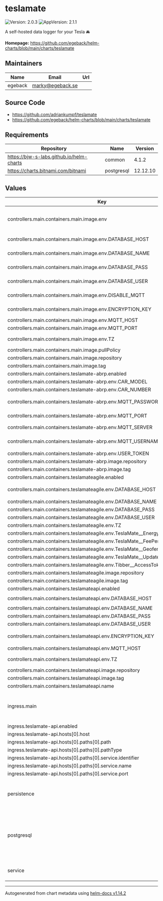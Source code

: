 # teslamate

![Version: 2.0.3](https://img.shields.io/badge/Version-2.0.3-informational?style=flat-square) ![AppVersion: 2.1.1](https://img.shields.io/badge/AppVersion-2.1.1-informational?style=flat-square)

A self-hosted data logger for your Tesla 🚘

**Homepage:** <https://github.com/egeback/helm-charts/blob/main/charts/teslamate>

## Maintainers

| Name | Email | Url |
| ---- | ------ | --- |
| egeback | <marky@egeback.se> |  |

## Source Code

* <https://github.com/adriankumpf/teslamate>
* <https://github.com/egeback/helm-charts/blob/main/charts/teslamate>

## Requirements

| Repository | Name | Version |
|------------|------|---------|
| https://bjw-s-labs.github.io/helm-charts | common | 4.1.2 |
| https://charts.bitnami.com/bitnami | postgresql | 12.12.10 |

## Values

| Key | Type | Default | Description |
|-----|------|---------|-------------|
| controllers.main.containers.main.image.env | object | See below | environment variables. See [teslamate docs](https://docs.teslamate.org/docs/configuration/environment_variables) for more details. |
| controllers.main.containers.main.image.env.DATABASE_HOST | string | `"{{ include \"bjw-s.common.lib.chart.names.fullname\" .}}-postgresql"` | Postgres database hostname |
| controllers.main.containers.main.image.env.DATABASE_NAME | string | `"{{ .Values.postgresql.auth.database }}"` | Postgres database password |
| controllers.main.containers.main.image.env.DATABASE_PASS | string | `"{{ .Values.postgresql.auth.password }}"` | Postgres database password |
| controllers.main.containers.main.image.env.DATABASE_USER | string | `"{{ \"Values.postgresql.auth.username\" | default \"postgres\" }}"` | Postgres database user name |
| controllers.main.containers.main.image.env.DISABLE_MQTT | string | `"false"` | Disables the MQTT feature if `true` |
| controllers.main.containers.main.image.env.ENCRYPTION_KEY | string | `"MySuperSecretEncryptionKey"` | Teslamate encryption key |
| controllers.main.containers.main.image.env.MQTT_HOST | string | `"mosquitto"` | MQTT server host |
| controllers.main.containers.main.image.env.MQTT_PORT | int | `1883` | MQTT server port |
| controllers.main.containers.main.image.env.TZ | string | `"UTC"` | Set the container timezone |
| controllers.main.containers.main.image.pullPolicy | string | `"IfNotPresent"` | image pull policy |
| controllers.main.containers.main.image.repository | string | `"teslamate/teslamate"` | image repository |
| controllers.main.containers.main.image.tag | string | chart.appVersion | image tag |
| controllers.main.containers.teslamate-abrp.enabled | bool | `false` |  |
| controllers.main.containers.teslamate-abrp.env.CAR_MODEL | string | `"tesla:my:19:bt37:awd"` |  |
| controllers.main.containers.teslamate-abrp.env.CAR_NUMBER | int | `2` |  |
| controllers.main.containers.teslamate-abrp.env.MQTT_PASSWORD | string | `"{{ .Values.controllers.main.containers.main.env.MQTT_PASSWORD }}"` |  |
| controllers.main.containers.teslamate-abrp.env.MQTT_PORT | string | `"{{ .Values.controllers.main.containers.main.env.MQTT_PORT }}"` |  |
| controllers.main.containers.teslamate-abrp.env.MQTT_SERVER | string | `"{{ .Values.controllers.main.containers.main.env.MQTT_HOST }}"` |  |
| controllers.main.containers.teslamate-abrp.env.MQTT_USERNAME | string | `"{{ .Values.controllers.main.containers.main.env.MQTT_USERNAME }}"` |  |
| controllers.main.containers.teslamate-abrp.env.USER_TOKEN | string | `"y0ur-4p1-k3y"` |  |
| controllers.main.containers.teslamate-abrp.image.repository | string | `"fetzu/teslamate-abrp"` |  |
| controllers.main.containers.teslamate-abrp.image.tag | string | `"3.3.0"` |  |
| controllers.main.containers.teslamateagile.enabled | bool | `false` |  |
| controllers.main.containers.teslamateagile.env.DATABASE_HOST | string | `"{{ .Values.controllers.main.containers.main.env.DATABASE_HOST }}"` |  |
| controllers.main.containers.teslamateagile.env.DATABASE_NAME | string | `"{{ .Values.postgresql.auth.database }}"` |  |
| controllers.main.containers.teslamateagile.env.DATABASE_PASS | string | `"{{ .Values.postgresql.auth.postgresPassword }}"` |  |
| controllers.main.containers.teslamateagile.env.DATABASE_USER | string | `"{{ .Values.postgresql.auth.username }}"` |  |
| controllers.main.containers.teslamateagile.env.TZ | string | `"{{ .Values.controllers.main.containers.main.env.TZ }}"` |  |
| controllers.main.containers.teslamateagile.env.TeslaMate__EnergyProvider | string | `"Tibber"` |  |
| controllers.main.containers.teslamateagile.env.TeslaMate__FeePerKilowattHour | int | `0` |  |
| controllers.main.containers.teslamateagile.env.TeslaMate__GeofenceId | int | `1` |  |
| controllers.main.containers.teslamateagile.env.TeslaMate__UpdateIntervalSeconds | int | `300` |  |
| controllers.main.containers.teslamateagile.env.Tibber__AccessToken | string | `"MyAccessToken"` |  |
| controllers.main.containers.teslamateagile.image.repository | string | `"mattjeanes/teslamateagile"` |  |
| controllers.main.containers.teslamateagile.image.tag | string | `"v1.18.1"` |  |
| controllers.main.containers.teslamateapi.enabled | bool | `false` |  |
| controllers.main.containers.teslamateapi.env.DATABASE_HOST | string | `"{{ .Values.controllers.main.containers.main.DATABASE_HOST }}"` |  |
| controllers.main.containers.teslamateapi.env.DATABASE_NAME | string | `"{{ .Values.postgresql.auth.database }}"` |  |
| controllers.main.containers.teslamateapi.env.DATABASE_PASS | string | `"{{ .Values.postgresql.auth.postgresPassword }}"` |  |
| controllers.main.containers.teslamateapi.env.DATABASE_USER | string | `"{{ .Values.postgresql.auth.username }}"` |  |
| controllers.main.containers.teslamateapi.env.ENCRYPTION_KEY | string | `"{{ .Values.controllers.main.containers.main.env.ENCRYPTION_KEY }}"` |  |
| controllers.main.containers.teslamateapi.env.MQTT_HOST | string | `"{{ .Values.controllers.main.containers.main.MQTT_HOST }}"` |  |
| controllers.main.containers.teslamateapi.env.TZ | string | `"{{ .Values.controllers.main.containers.main.env.TZ }}"` | MQTT password MQTT_PASSWORD: |
| controllers.main.containers.teslamateapi.image.repository | string | `"tobiasehlert/teslamateapi"` |  |
| controllers.main.containers.teslamateapi.image.tag | string | `"1.20.2"` |  |
| controllers.main.containers.teslamateapi.name | string | `"teslamateapi"` |  |
| ingress.main | object | See values.yaml | Enable and configure ingress settings for the chart under this key. |
| ingress.teslamate-api.enabled | bool | `false` |  |
| ingress.teslamate-api.hosts[0].host | string | `"teslamate-api.example.com"` |  |
| ingress.teslamate-api.hosts[0].paths[0].path | string | `"/"` |  |
| ingress.teslamate-api.hosts[0].paths[0].pathType | string | `"Prefix"` |  |
| ingress.teslamate-api.hosts[0].paths[0].service.identifier | string | `"teslamate-api"` |  |
| ingress.teslamate-api.hosts[0].paths[0].service.name | string | `"teslamate-api"` |  |
| ingress.teslamate-api.hosts[0].paths[0].service.port | int | `8080` |  |
| persistence | object | See values.yaml | Configure persistence settings for the chart under this key. |
| postgresql | object | See values.yaml | Enable and configure postgresql database subchart under this key.    For more options see [postgresql chart documentation](https://github.com/bitnami/charts/tree/master/bitnami/postgresql) |
| service | object | See values.yaml | Configures service settings for the chart. |

----------------------------------------------
Autogenerated from chart metadata using [helm-docs v1.14.2](https://github.com/norwoodj/helm-docs/releases/v1.14.2)

